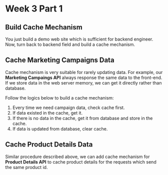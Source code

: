 # Week 3 Part 1

## Build Cache Mechanism

You just build a demo web site which is sufficient for backend engineer. Now, turn back to backend field and build a cache mechanism.

## Cache Marketing Campaigns Data

Cache mechanism is very suitable for rarely updating data. For example, our **Marketing Campaings API** always response the same data to the front-end. If we store data in the web server memory, we can get it directly rather than database.

Follow the logics below to build a cache mechanism:
1. Every time we need campaign data, check cache first.
2. If data existed in the cache, get it.
3. If there is no data in the cache, get it from database and store in the cache.
4. If data is updated from database, clear cache.

## Cache Product Details Data

Similar procedure described above, we can add cache mechanism for **Product Details API** to cache product details for the requests which send the same product id.

